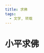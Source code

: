 ```yaml
---
title: 求佛
tags:
  - 文学, 转载
---
```

# 小平求佛


<script setup>
import MidiPlayer from './MidiPlayer.vue';
</script>

<MidiPlayer MidiUrl="2024311153760.mid" SongTitle="求佛.mid" key="2024311153760" />
